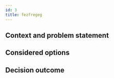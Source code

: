 ```yaml
---
id: 3
title: fezfregeg
---
```

## Context and problem statement
## Considered options
## Decision outcome
